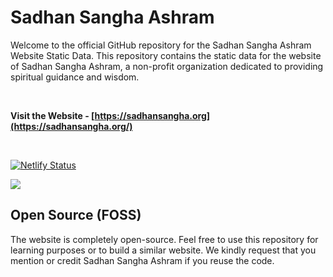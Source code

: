 # Sadhan Sangha Ashram 

Welcome to the official GitHub repository for the Sadhan Sangha Ashram Website Static Data. This repository contains the static data for the website of Sadhan Sangha Ashram, a non-profit organization dedicated to providing spiritual guidance and wisdom.

<br>

**Visit the Website - [https://sadhansangha.org](https://sadhansangha.org/)**

<br>

[![Netlify Status](https://api.netlify.com/api/v1/badges/a8e71262-b91c-4365-acf3-391578e162cb/deploy-status)](https://app.netlify.com/sites/sadhansangha/deploys)


![](https://i.imgur.com/KsqCBDW.jpg)

## Open Source (FOSS)
The website is completely open-source. Feel free to use this repository for learning purposes or to build a similar website. We kindly request that you mention or credit Sadhan Sangha Ashram if you reuse the code.
